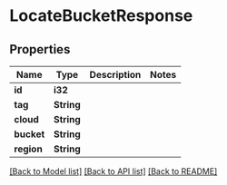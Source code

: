 # LocateBucketResponse

## Properties

Name | Type | Description | Notes
------------ | ------------- | ------------- | -------------
**id** | **i32** |  | 
**tag** | **String** |  | 
**cloud** | **String** |  | 
**bucket** | **String** |  | 
**region** | **String** |  | 

[[Back to Model list]](../README.md#documentation-for-models) [[Back to API list]](../README.md#documentation-for-api-endpoints) [[Back to README]](../README.md)


